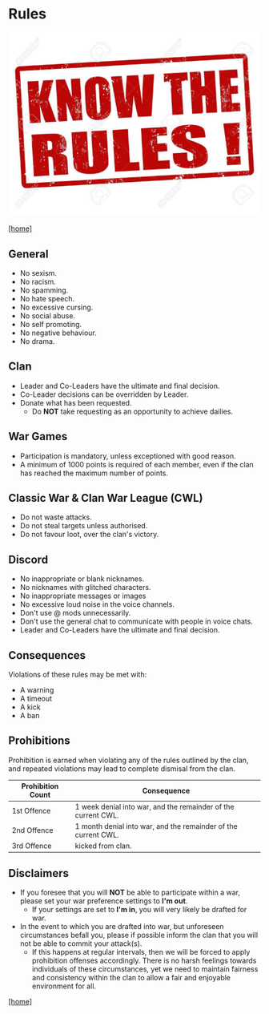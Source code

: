 # Rules

![rules](../assets/rules.jpg)

[[home]](../README.md)

## General

- No sexism.
- No racism.
- No spamming.
- No hate speech.
- No excessive cursing.
- No social abuse.
- No self promoting.
- No negative behaviour.
- No drama.

## Clan

- Leader and Co-Leaders have the ultimate and final decision.
- Co-Leader decisions can be overridden by Leader.
- Donate what has been requested.
  - Do **NOT** take requesting as an opportunity to achieve dailies.

## War Games

- Participation is mandatory, unless exceptioned with good reason.
- A minimum of 1000 points is required of each member, even if the clan has reached the maximum number of points.

## Classic War & Clan War League (CWL)

- Do not waste attacks.
- Do not steal targets unless authorised.
- Do not favour loot, over the clan's victory.

## Discord

- No inappropriate or blank nicknames.
- No nicknames with glitched characters.
- No inappropriate messages or images
- No excessive loud noise in the voice channels.
- Don't use @ mods unnecessarily.
- Don't use the general chat to communicate with people in voice chats.
- Leader and Co-Leaders have the ultimate and final decision.

## Consequences

Violations of these rules may be met with:

- A warning
- A timeout
- A kick
- A ban

## Prohibitions

Prohibition is earned when violating any of the rules outlined by the clan, and repeated violations may lead to complete dismisal from the clan.

| Prohibition Count | Consequence                                                    |
|-------------------|----------------------------------------------------------------|
| 1st Offence       | 1 week denial into war, and the remainder of the current CWL.  |
| 2nd Offence       | 1 month denial into war, and the remainder of the current CWL. |
| 3rd Offence       | kicked from clan.                                              |

## Disclaimers

- If you foresee that you will **NOT** be able to participate within a war, please set your war preference settings to **I'm out**.
  - If your settings are set to **I'm in**, you will very likely be drafted for war.
- In the event to which you are drafted into war, but unforeseen circumstances befall you, please if possible inform the clan that you will not be able to commit your attack(s).
  - If this happens at regular intervals, then we will be forced to apply prohibition offenses accordingly. There is no harsh feelings towards individuals of these circumstances, yet we need to maintain fairness and consistency within the clan to allow a fair and enjoyable environment for all.

[[home]](../README.md)